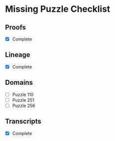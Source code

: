 # Missing Puzzle Checklist

## Proofs
- [x] Complete

## Lineage
- [x] Complete

## Domains
- [ ] Puzzle 110
- [ ] Puzzle 251
- [ ] Puzzle 256

## Transcripts
- [x] Complete
